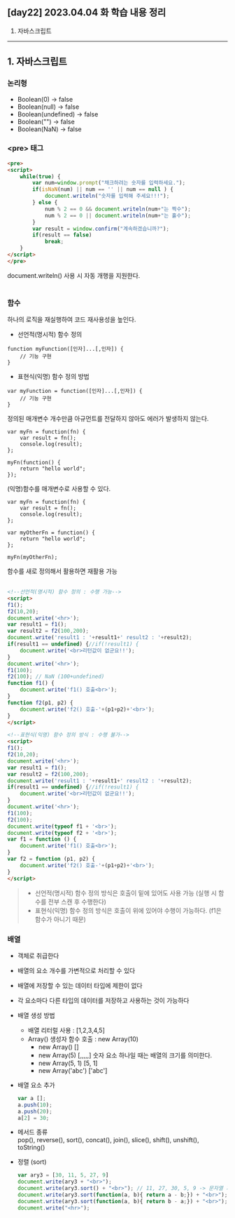 ## [day22] 2023.04.04 화 학습 내용 정리
1. 자바스크립트
---
## 1. 자바스크립트

### 논리형
- Boolean(0) -> false
- Boolean(null) -> false
- Boolean(undefined) -> false
- Boolean("") -> false
- Boolean(NaN) -> false

### \<pre> 태그
```html
<pre>
<script>
	while(true) {
		var num=window.prompt("채크하려는 숫자를 입력하세요.");
		if(isNaN(num) || num == '' || num == null ) {
			document.writeln("숫자를 입력해 주세요!!!");
		} else {
			num % 2 == 0 && document.writeln(num+"는 짝수");
			num % 2 == 0 || document.writeln(num+"는 홀수");
		}
		var result = window.confirm("계속하겠습니까?");
		if(result == false)
			break;
	}
</script>
</pre>
```
document.writeln() 사용 시 자동 개행을 지원한다. <br><br>

### 함수
하나의 로직을 재실행하여 코드 재사용성을 높인다.  

- 선언적(명시적) 함수 정의
```
function myFunction([인자]...[,인자]) {
    // 기능 구현
}
```

- 표현식(익명) 함수 정의 방법
```
var myFunction = function([인자]...[,인자]) {
    // 기능 구현
}
```

정의된 매개변수 개수만큼 아규먼트를 전달하지 않아도 에러가 발생하지 않는다.

```
var myFn = function(fn) {
    var result = fn();
    console.log(result);
};

myFn(function() {
    return "hello world";
});
```
(익명)함수를 매개변수로 사용할 수 있다.

```
var myFn = function(fn) {
    var result = fn();
    console.log(result);
};

var myOtherFn = function() {
    return "hello world";
};

myFn(myOtherFn);
```
함수를 새로 정의해서 활용하면 재활용 가능 <br><br>

```html
<!--선언적(명시적) 함수 정의 : 수행 가능-->
<script>
f1();
f2(10,20);
document.write('<hr>');
var result1 = f1();
var result2 = f2(100,200);
document.write('result1 : '+result1+' result2 : '+result2);
if(result1 == undefined) {//if(!result1) {
	document.write('<br>리턴값이 없군요!!');
}
document.write('<hr>');
f1(100);
f2(100); // NaN (100+undefined)
function f1() {
	document.write('f1() 호출<br>');
}
function f2(p1, p2) {
	document.write('f2() 호출-'+(p1+p2)+'<br>');
}
</script>
```
```html
<!--표현식(익명) 함수 정의 방식 : 수행 불가-->
<script>
f1();
f2(10,20);
document.write('<hr>');
var result1 = f1();
var result2 = f2(100,200);
document.write('result1 : '+result1+' result2 : '+result2);
if(result1 == undefined) {//if(!result1) {
	document.write('<br>리턴값이 없군요!!');
}
document.write('<hr>');
f1(100);
f2(100);
document.write(typeof f1 + '<br>');
document.write(typeof f2 + '<br>');
var f1 = function () {
	document.write('f1() 호출<br>');
}
var f2 = function (p1, p2) {
	document.write('f2() 호출-'+(p1+p2)+'<br>');
}
</script>
```
> - 선언적(명시적) 함수 정의 방식은 호출이 밑에 있어도 사용 가능 (실행 시 함수를 전부 스캔 후 수행한다)  
> - 표현식(익명) 함수 정의 방식은 호출이 위에 있어야 수행이 가능하다. (f1은 함수가 아니기 때문)

### 배열
- 객체로 취급한다
- 배열의 요소 개수를 가변적으로 처리할 수 있다
- 배열에 저장할 수 있는 데이터 타입에 제한이 없다
- 각 요소마다 다른 타입의 데이터를 저장하고 사용하는 것이 가능하다
- 배열 생성 방법
    - 배열 리터럴 사용 : [1,2,3,4,5]
    - Array() 생성자 함수 호출 : new Array(10) 
        - new Array() []
        - new Array(5) [,,,,,] 숫자 요소 하나일 때는 배열의 크기를 의미한다.  
        - new Array(5, 1) [5, 1] 
        - new Array('abc') ['abc']
- 배열 요소 추가
    ```js
    var a [];
    a.push(10);
    a.push(20);
    a[2] = 30;
    ```
- 메서드 종류   
pop(), reverse(), sort(), concat(), join(), slice(), shift(), unshift(), toString()

- 정렬 (sort)
    ```js
    var ary3 = [30, 11, 5, 27, 9]
    document.write(ary3 + "<br>");
    document.write(ary3.sort() + "<br>"); // 11, 27, 30, 5, 9 -> 문자열 기반으로 정렬
    document.write(ary3.sort(function(a, b){ return a - b;}) + "<br>"); // 숫자 기반 정렬은 함수를 전달하여 사용한다
    document.write(ary3.sort(function(a, b){ return b - a;}) + "<br>");
    document.write("<hr>");
    ```
